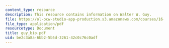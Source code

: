 ```yaml
---
content_type: resource
description: This resource contains information on Walter W. Guy.
file: https://ol-ocw-studio-app-production.s3.amazonaws.com/courses/16-885j-aircraft-systems-engineering-fall-2005/be2c3a8a6bb25b5d326142c0c76c0adf_guy_bio.pdf
file_type: application/pdf
resourcetype: Document
title: guy_bio.pdf
uid: be2c3a8a-6bb2-5b5d-3261-42c0c76c0adf
---
```

